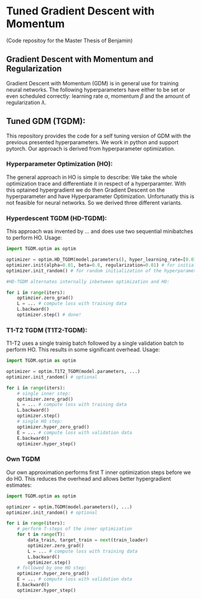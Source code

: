 # Tuned Gradient Descent with Momentum
(Code repositoy for the Master Thesis of Benjamin)

## Gradient Descent with Momentum and Regularization
Gradient Descent with Momentum (GDM) is in general use for training
neural networks. The following hyperparameters have either to be set or
even scheduled correctly: learning rate $\alpha$, momentum $\beta$ and the
amount of regularization $\lambda$.

## Tuned GDM (TGDM):
This repository provides the code for a self tuning version of GDM with the previous presented hyperparameters. We work in python and support pytorch.
Our approach is derived from hyperparameter optimization.

### Hyperparameter Optimization (HO):
The general approach in HO is simple to describe: We take the whole optimization trace and differentiate it in respect of a hyperparamter. With this optained hypergradient we do then Gradient Descent on the hyperparameter and have Hyperparameter Optimization. Unfortunatly this is not feasible for neural networks.
So we derived three different variants.

### Hyperdescent TGDM (HD-TGDM):
This approach was invented by ... and does use two sequential minibatches to perform HO. Usage:

```python
import TGDM.optim as optim

optimizer = optim.HD_TGDM(model.parameters(), hyper_learning_rate=[0.01, 0.01, 0.0001]) # hyper learning rates
optimizer.init(alpha=0.01, beta=0.8, regularization=0.01) # for initialization
optimizer.init_random() # for random initialization of the hyperparameters

#HD-TGDM alternates internally inbetween optimization and HO:

for i in range(iters):
	optimzier.zero_grad()
	L = ... # compute loss with training data
	L.backward()
	optimizer.step() # done!
```

### T1-T2 TGDM (T1T2-TGDM):
T1-T2 uses a single trainig batch followed by a single validation batch to perform HO. This results in some significant overhead. Usage:

```python
import TGDM.optim as optim

optimizer = optim.T1T2_TGDM(model.parameters, ...)
optimizer.init_random() # optional

for i in range(iters):
	# single inner step:
	optimizer.zero_grad()
	L = ... # compute loss with training data
	L.backward()
	optimizer.step()
	# single HO step:
	optimizer.hyper_zero_grad()
	E = ... # compute loss with validation data
	E.backward()
	optimizer.hyper_step()
```

### Own TGDM
Our own approximation performs first T inner optimization steps before we do HO. This reduces the overhead and allows better hypergradient estimates:

```python
import TGDM.optim as optim

optimizer = optim.TGDM(model.parameters(), ...)
optimizer.init_random() # optional

for i in range(iters):
	# perform T-steps of the inner optimization
	for t in range(T):
		data_train, target_train = next(train_loader)
		optimizer.zero_grad()
		L = ... # compute loss with training data
		L.backward()
		optimizer.step()
	# followed by one HO step:
	optimizer.hyper_zero_grad()
	E = ... # compute loss with validation data
	E.backward()
	optimizer.hyper_step()
```





